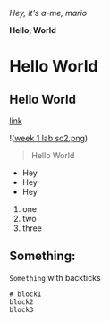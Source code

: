 *Hey, it's a-me, mario*

__Hello, World__

# Hello World
## Hello World
[link](https://www.google.com/)

!([week 1 lab sc2.png](https://github.com/jimgarr/cse15l-lab-reports/blob/main/week%201%20lab%20sc2.png))
> Hello World
- Hey
- Hey
- Hey
1. one
2. two
3. three

Something:
---

`Something` with backticks

```
# block1
block2
block3
```
